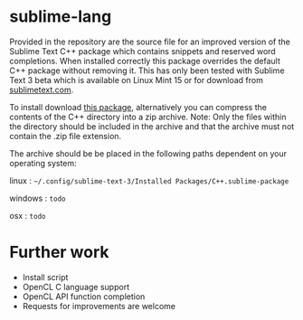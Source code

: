 # sublime-lang

Provided in the repository are the source file for an improved version of the Sublime Text C++ package which contains snippets and reserved word completions. When installed correctly this package overrides the default C++ package without removing it. This has only been tested with Sublime Text 3 beta which is available on Linux Mint 15 or for download from [sublimetext.com](http://sublimetext.com).

To install download [this package](https://bitbucket.org/infektor/sublime-lang/downloads/C++.sublime-package), alternatively you can compress the contents of the C++ directory into a zip archive. Note: Only the files within the directory should be included in the archive and that the archive must not contain the .zip file extension.

The archive should be be placed in the following paths dependent on your operating system:

linux   : `~/.config/sublime-text-3/Installed Packages/C++.sublime-package`

windows : `todo`

osx     : `todo`

# Further work

* Install script
* OpenCL C language support
* OpenCL API function completion
* Requests for improvements are welcome
